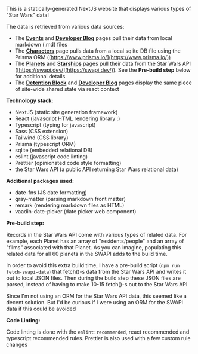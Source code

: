 This is a statically-generated NextJS website that displays various types of "Star Wars" data!

The data is retrieved from various data sources:

- The **[Events](/events)** and **[Developer Blog](/devblog)** pages pull their data from local markdown (.md) files
- The **[Characters](/characters)** page pulls data from a local sqlite DB file using the Prisma ORM ([https://www.prisma.io/](https://www.prisma.io/))
- The **[Planets](/planets)** and **[Starships](/starships)** pages pull their data from the Star Wars API ([https://swapi.dev/](https://swapi.dev/)). See the **Pre-build step** below for additional details
- The **[Detention Block](/detentionBlock)** and **[Developer Blog](/devblog)** pages display the same piece of site-wide shared state via react context

**Technology stack:**

- NextJS (static site generation framework)
- React (javascript HTML rendering library :)
- Typescript (typing for javascript)
- Sass (CSS extension)
- Tailwind (CSS library)
- Prisma (typescript ORM)
- sqlite (embedded relational DB)
- eslint (javascript code linting)
- Prettier (opinionated code style formatting)
- the Star Wars API (a public API returning Star Wars relational data)

**Additional packages used:**

- date-fns (JS date formatting)
- gray-matter (parsing markdown front matter)
- remark (rendering markdown files as HTML)
- vaadin-date-picker (date picker web component)

**Pre-build step:**

Records in the Star Wars API come with various types of related data. For example, each Planet has an array of "residents/people" and an array of "films" associated with that Planet. As you can imagine, populating this related data for all 60 planets in the SWAPI adds to the build time.

In order to avoid this extra build time, I have a pre-build script (`npm run fetch-swapi-data`) that fetch()-s data from the Star Wars API and writes it out to local JSON files. Then during the build step these JSON files are parsed, instead of having to make 10-15 fetch()-s out to the Star Wars API

Since I'm not using an ORM for the Star Wars API data, this seemed like a decent solution. But I'd be curious if I were using an ORM for the SWAPI data if this could be avoided

**Code Linting:**

Code linting is done with the `eslint:recommended`, react recommended and typescript recommended rules.  Prettier is also used with a few custom rule changes
